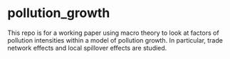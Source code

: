 # pollution_growth

This repo is for a working paper using macro theory to look at factors of pollution intensities within a model of pollution growth. In particular, trade network effects and local spillover effects are studied. 
